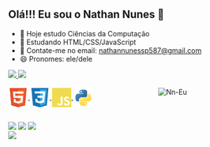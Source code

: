 ##  Olá!!! Eu sou o Nathan Nunes 👋

- 📖 Hoje estudo Ciências da Computação
- 🚀 Estudando HTML/CSS/JavaScript
- 🌟 Contate-me no email: nathannunessp587@gmail.com
- 😄 Pronomes: ele/dele

 <div>
   <a href="https://github.com/Nnunes55">
     <img heigth="180em" src="https://github-redme-stats.vercel.app/api?username=Nnunes55&show_icons=true&theme=dracula&include_all_comits=true&count_private=true"/>
     <img heigth="180em" src="https://github-redme-stats.vercel.app/api/top-langs/?username=Nnunes55&layout=compact&langs_count=16&theme=dracula"/>
 </div>
 <div style="display: inline_block"><br>
   <img align="center" alt="Nn-HTML" heigth="30" width="40" src="https://raw.githubusercontent.com/devicons/devicon/master/icons/html5/html5-original.svg">
   <img align="center" alt="Nn-CSS" heigth="30" width="40" src="https://raw.githubusercontent.com/devicons/devicon/master/icons/css3/css3-original.svg">
   <img align="center" alt="Nn-Js" heigth="30" width="40" src="https://raw.githubusercontent.com/devicons/devicon/master/icons/javascript/javascript-plain.svg">
   <img align="center" alt="Nn-Python" heigth="30" width="40" src="https://raw.githubusercontent.com/devicons/devicon/master/icons/python/python-original.svg">
   <img align="right" alt="Nn-Eu" heith="200" width="200" src="https://cdn.discordapp.com/attachments/1098074718424281121/1192244407097892864/download20240103201200.png?ex=65a85f21&is=6595ea21&hm=545cb22e481ab2b1e8a0965120d454c5fbe31a44b8117094415f212ca360b69a&"
 </div>

 ##

 <div>
   <a href="https://www.instagram.com/nnunes_skt/" target="_blank"><img src="https://img.shields.io/badge/-Instagram-%23E4405F?style=for-the-badge&logo=instagram&logoColor=white" target="_blank"></a>
   <a href = "mailto:nathannunessp587@gmail.com"><img src="https://img.shields.io/badge/-Gmail-%23333?style=for-the-badge&logo=gmail&logoColor=white" target="_blank"></a>
   <a href="https://www.linkedin.com/in/nathan-nunes-17ba35216/" target="_blank"><img src="https://img.shields.io/badge/-LinkedIn-%230077B5?style=for-the-badge&logo=linkedin&logoColor=white" target="_blank"></a>
 </div>

   </a>
  <a href="https://wakatime.com/Nnunes">
  <img src="https://github-readme-stats.vercel.app/api/wakatime?username=Nnunes&theme=tokyonight"/>
</a>
</p>
